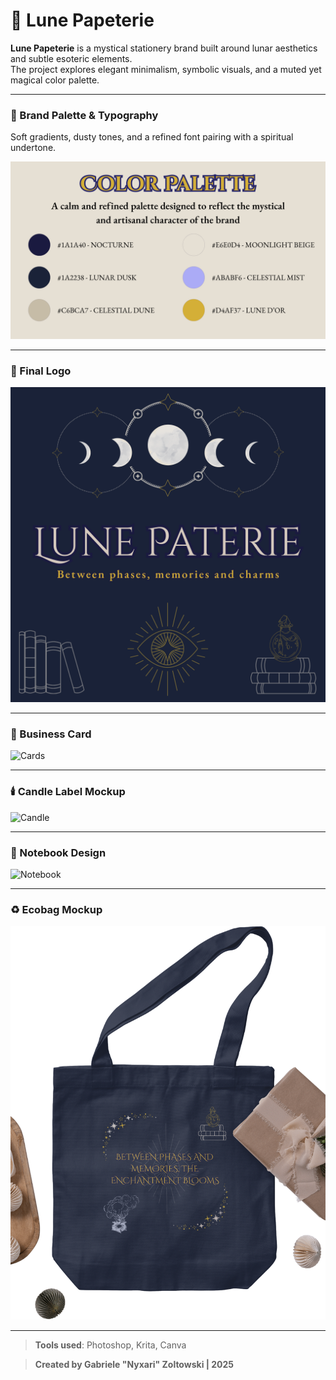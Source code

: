 # 🌙 Lune Papeterie

**Lune Papeterie** is a mystical stationery brand built around lunar aesthetics and subtle esoteric elements.  
The project explores elegant minimalism, symbolic visuals, and a muted yet magical color palette.

---

### 🎨 Brand Palette & Typography  
Soft gradients, dusty tones, and a refined font pairing with a spiritual undertone.

![Palette](./3.png)

---

### 🔮 Final Logo

![Logo](./LunePaterie-Logo.png)

---

### 🧾 Business Card  

![Cards](./Card-Front&Back.png)  

---

### 🕯️ Candle Label Mockup

![Candle](./CandleMockup.png)

---

### 📓 Notebook Design

![Notebook](./Caderno.png)

---

### ♻️ Ecobag Mockup

![Ecobag](./EcobagDesign.png)

---

> **Tools used**: Photoshop, Krita, Canva

> **Created by Gabriele "Nyxari" Zoltowski | 2025**
